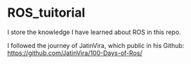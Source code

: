 # ROS_tuitorial

I store the knowledge I have learned about ROS in this repo.

I followed the journey of JatinVira, which public in his Github: https://github.com/JatinVira/100-Days-of-Ros/
